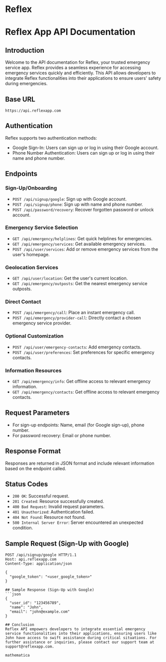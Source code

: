 # Reflex
# Reflex App API Documentation

## Introduction
Welcome to the API documentation for Reflex, your trusted emergency service app. Reflex provides a seamless experience for accessing emergency services quickly and efficiently. This API allows developers to integrate Reflex functionalities into their applications to ensure users' safety during emergencies.

## Base URL
`https://api.reflexapp.com`

## Authentication
Reflex supports two authentication methods:
- Google Sign-In: Users can sign up or log in using their Google account.
- Phone Number Authentication: Users can sign up or log in using their name and phone number.

## Endpoints
### Sign-Up/Onboarding
- `POST /api/signup/google`: Sign up with Google account.
- `POST /api/signup/phone`: Sign up with name and phone number.
- `POST /api/password/recovery`: Recover forgotten password or unlock account.

### Emergency Service Selection
- `GET /api/emergency/helplines`: Get quick helplines for emergencies.
- `GET /api/emergency/services`: Get available emergency services.
- `POST /api/user/services`: Add or remove emergency services from the user's homepage.

### Geolocation Services
- `GET /api/user/location`: Get the user's current location.
- `GET /api/emergency/outposts`: Get the nearest emergency service outposts.

### Direct Contact
- `POST /api/emergency/call`: Place an instant emergency call.
- `POST /api/emergency/provider-call`: Directly contact a chosen emergency service provider.

### Optional Customization
- `POST /api/user/emergency-contacts`: Add emergency contacts.
- `POST /api/user/preferences`: Set preferences for specific emergency contacts.

### Information Resources
- `GET /api/emergency/info`: Get offline access to relevant emergency information.
- `GET /api/emergency/contacts`: Get offline access to relevant emergency contacts.

## Request Parameters
- For sign-up endpoints: Name, email (for Google sign-up), phone number.
- For password recovery: Email or phone number.

## Response Format
Responses are returned in JSON format and include relevant information based on the endpoint called.

## Status Codes
- `200 OK`: Successful request.
- `201 Created`: Resource successfully created.
- `400 Bad Request`: Invalid request parameters.
- `401 Unauthorized`: Authentication failed.
- `404 Not Found`: Resource not found.
- `500 Internal Server Error`: Server encountered an unexpected condition.

## Sample Request (Sign-Up with Google)
```http
POST /api/signup/google HTTP/1.1
Host: api.reflexapp.com
Content-Type: application/json

{
  "google_token": "<user_google_token>"
}

## Sample Response (Sign-Up with Google)
```json
{
  "user_id": "123456789",
  "name": "John",
  "email": "john@example.com"
}

## Conclusion
Reflex API empowers developers to integrate essential emergency service functionalities into their applications, ensuring users like John have access to swift assistance during critical situations. For further assistance or inquiries, please contact our support team at support@reflexapp.com.

mathematica
